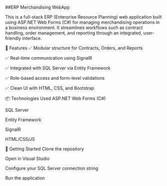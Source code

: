 ##ERP Merchandising WebApp

This is a full-stack ERP (Enterprise Resource Planning) web application built using ASP.NET Web Forms (C#) for managing merchandising operations in a business environment. It streamlines workflows such as contract handling, order management, and reporting through an integrated, user-friendly interface.

🔧 Features
✅ Modular structure for Contracts, Orders, and Reports

✅ Real-time communication using SignalR

✅ Integrated with SQL Server via Entity Framework

✅ Role-based access and form-level validations

✅ Clean UI with HTML, CSS, and Bootstrap

📦 Technologies Used
ASP.NET Web Forms (C#)

SQL Server

Entity Framework

SignalR

HTML/CSS/JS


🚀 Getting Started
Clone the repository

Open in Visual Studio

Configure your SQL Server connection string

Run the application


